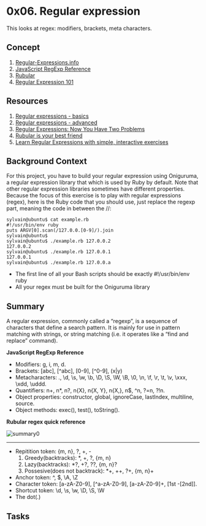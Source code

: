 # 0x06. Regular expression
This looks at regex: modifiers, brackets, meta characters.

## Concept
1. [Regular-Expressions.info](https://www.regular-expressions.info/)
2. [JavaScript RegExp Reference](https://www.w3schools.com/jsref/jsref_obj_regexp.asp)
3. [Rubular](https://rubular.com/)
4. [Regular Expression 101](https://regex101.com/)

## Resources
1. [Regular expressions - basics](https://www.slideshare.net/slideshow/introducing-regular-expressions/63676155)
2. [Regular expressions - advanced](https://www.slideshare.net/slideshow/advanced-regular-expressions-80296518/80296518)
3. [Regular Expressions: Now You Have Two Problems](https://blog.codinghorror.com/regular-expressions-now-you-have-two-problems/)
4. [Rubular is your best friend](https://rubular.com/)
5. [Learn Regular Expressions with simple, interactive exercises](https://regexone.com/)

## Background Context
For this project, you have to build your regular expression using Oniguruma, a regular expression library that which is used by Ruby by default. Note that other regular expression libraries sometimes have different properties. Because the focus of this exercise is to play with regular expressions (regex), here is the Ruby code that you should use, just replace the regexp part, meaning the code in between the //:
```
sylvain@ubuntu$ cat example.rb
#!/usr/bin/env ruby
puts ARGV[0].scan(/127.0.0.[0-9]/).join
sylvain@ubuntu$
sylvain@ubuntu$ ./example.rb 127.0.0.2
127.0.0.2
sylvain@ubuntu$ ./example.rb 127.0.0.1
127.0.0.1
sylvain@ubuntu$ ./example.rb 127.0.0.a
```
- The first line of all your Bash scripts should be exactly #!/usr/bin/env ruby
- All your regex must be built for the Oniguruma library

## Summary
A regular expression, commonly called a “regexp”, is a sequence of characters that define a search pattern.  It is mainly for use in pattern matching with strings, or string matching (i.e. it operates like a “find and replace” command).

**JavaScript RegExp Reference**
- Modifiers: g, i, m, d.
- Brackets: [abc], [^abc], [0-9], [^0-9], (x|y)
- Metacharacters: ., \d, \s, \w, \b, \D, \S, \W, \B, \0, \n, \f, \r, \t, \v, \xxx, \xdd, \uddd.
- Quantifiers: n+, n*, n?, n{X}, n{X, Y}, n{X,}, n$, ^n, ?=n, ?!n.
- Object properties: constructor, global, ignoreCase, lastIndex, multiline, source.
- Object methods: exec(), test(), toString().

**Rubular regex quick reference**

![summary0](https://github.com/Muthoni-Maryanne/alx-system_engineering-devops/assets/107298263/9b17d949-23dd-4bd0-860f-f9d3806a6c41)

****
- Repitition token: {m, n}, ?, +, -
  1. Greedy(backtracks): *, +, ?, {m, n}
  2. Lazy(backtracks): *?, +?, ??, {m, n}?
  3. Possesive(does not backtrack): *+, ++, ?+, {m, n}+
- Anchor token: ^, $, \A, \Z
- Character token: [a-zA-Z0-9], [^a-zA-Z0-9], [a-zA-Z0-9]+, [1st -[2nd]].
- Shortcut token: \d, \s, \w, \D, \S, \W
- The dot(.)

## Tasks

